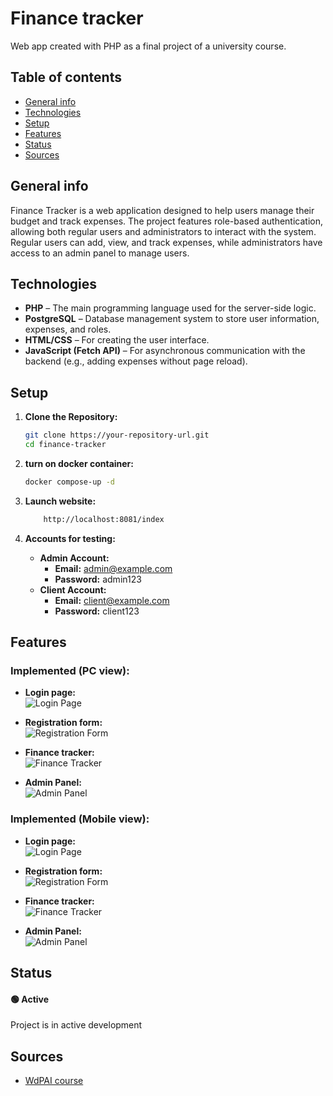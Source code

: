 # Finance tracker
Web app created with PHP as a final project of a university course.

## Table of contents
* [General info](#general-info)
* [Technologies](#technologies)
* [Setup](#setup)
* [Features](#features)
* [Status](#status)
* [Sources](#sources)

## General info
Finance Tracker is a web application designed to help users manage their budget and track expenses. 
The project features role-based authentication, allowing both regular users and administrators to interact with the system. 
Regular users can add, view, and track expenses, while administrators have access to an admin panel to manage users.

## Technologies
- **PHP** – The main programming language used for the server-side logic.
- **PostgreSQL** – Database management system to store user information, expenses, and roles.
- **HTML/CSS** – For creating the user interface.
- **JavaScript (Fetch API)** – For asynchronous communication with the backend (e.g., adding expenses without page reload).


## Setup
1. **Clone the Repository:**
   ```bash
   git clone https://your-repository-url.git
   cd finance-tracker
   ```

1. **turn on docker container:**
   ```bash
   docker compose-up -d
   ```

2. **Launch website:**
    ```bash
        http://localhost:8081/index
    ```

3. **Accounts for testing:**
    - **Admin Account:**
        - **Email:** admin@example.com
        - **Password:** admin123
    - **Client Account:**
        - **Email:** client@example.com
        - **Password:** client123
    
## Features
### Implemented (PC view):
- **Login page:**  
  ![Login Page](docs/views/login.png)

- **Registration form:**  
  ![Registration Form](docs/views/register.png)

- **Finance tracker:**  
  ![Finance Tracker](docs/views/tracker.png)

- **Admin Panel:**  
  ![Admin Panel](docs/views/admin_panel.png)

### Implemented (Mobile view):
- **Login page:**  
  ![Login Page](docs/views/login_mobile.png)

- **Registration form:**  
  ![Registration Form](docs/views/register_mobile.png)

- **Finance tracker:**  
  ![Finance Tracker](docs/views/tracker_mobile.png)

- **Admin Panel:**  
  ![Admin Panel](docs/views/admin_panel_mobile.png)


## Status
#### 🟢 Active
Project is in active development

## Sources
* [WdPAI course](https://www.youtube.com/watch?v=SLxf1ZhlqOQ&list=PLtx5mWTs0kiWv_JaaRF1OfCvg-aFgl18z)